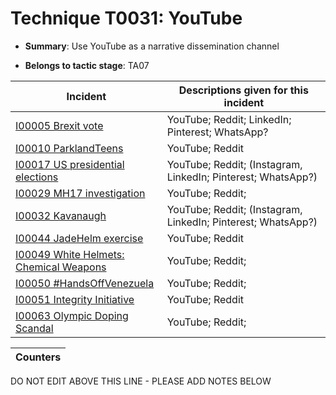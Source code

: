 # Technique T0031: YouTube

* **Summary**: Use YouTube as a narrative dissemination channel

* **Belongs to tactic stage**: TA07


| Incident | Descriptions given for this incident |
| -------- | -------------------- |
| [I00005 Brexit vote](../incidents/I00005.md) | YouTube; Reddit; LinkedIn; Pinterest; WhatsApp? |
| [I00010 ParklandTeens](../incidents/I00010.md) | YouTube; Reddit |
| [I00017 US presidential elections](../incidents/I00017.md) | YouTube; Reddit; (Instagram, LinkedIn; Pinterest; WhatsApp?) |
| [I00029 MH17 investigation](../incidents/I00029.md) | YouTube; Reddit;  |
| [I00032 Kavanaugh](../incidents/I00032.md) | YouTube; Reddit; (Instagram, LinkedIn; Pinterest; WhatsApp?) |
| [I00044 JadeHelm exercise](../incidents/I00044.md) | YouTube; Reddit |
| [I00049 White Helmets: Chemical Weapons](../incidents/I00049.md) | YouTube; Reddit;  |
| [I00050 #HandsOffVenezuela](../incidents/I00050.md) | YouTube; Reddit;  |
| [I00051 Integrity Initiative](../incidents/I00051.md) | YouTube; Reddit |
| [I00063 Olympic Doping Scandal](../incidents/I00063.md) | YouTube; Reddit;  |



| Counters |
| -------- |


DO NOT EDIT ABOVE THIS LINE - PLEASE ADD NOTES BELOW